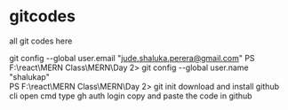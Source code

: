 # gitcodes
all git codes here

git config --global user.email "jude.shaluka.perera@gmail.com"
PS F:\react\MERN Class\MERN\Day 2> git config --global user.name "shalukap"                      
PS F:\react\MERN Class\MERN\Day 2> git init
download and install github cli
open cmd
type gh auth login
copy and paste the code in github

